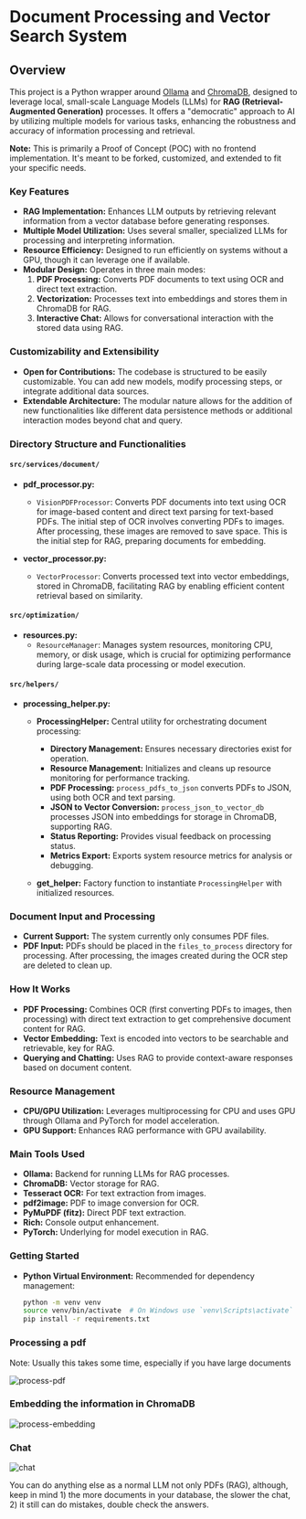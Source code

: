 # Document Processing and Vector Search System

## Overview

This project is a Python wrapper around [Ollama](https://ollama.com/) and [ChromaDB](https://www.trychroma.com/), designed to leverage local, small-scale Language Models (LLMs) for **RAG (Retrieval-Augmented Generation)** processes. It offers a "democratic" approach to AI by utilizing multiple models for various tasks, enhancing the robustness and accuracy of information processing and retrieval.

**Note:** This is primarily a Proof of Concept (POC) with no frontend implementation. It's meant to be forked, customized, and extended to fit your specific needs.

### Key Features

- **RAG Implementation:** Enhances LLM outputs by retrieving relevant information from a vector database before generating responses.
- **Multiple Model Utilization:** Uses several smaller, specialized LLMs for processing and interpreting information.
- **Resource Efficiency:** Designed to run efficiently on systems without a GPU, though it can leverage one if available.
- **Modular Design:** Operates in three main modes:
  1. **PDF Processing:** Converts PDF documents to text using OCR and direct text extraction.
  2. **Vectorization:** Processes text into embeddings and stores them in ChromaDB for RAG.
  3. **Interactive Chat:** Allows for conversational interaction with the stored data using RAG.

### Customizability and Extensibility

- **Open for Contributions:** The codebase is structured to be easily customizable. You can add new models, modify processing steps, or integrate additional data sources.
- **Extendable Architecture:** The modular nature allows for the addition of new functionalities like different data persistence methods or additional interaction modes beyond chat and query.

### Directory Structure and Functionalities

#### `src/services/document/`

- **pdf_processor.py:**
  - `VisionPDFProcessor`: Converts PDF documents into text using OCR for image-based content and direct text parsing for text-based PDFs. The initial step of OCR involves converting PDFs to images. After processing, these images are removed to save space. This is the initial step for RAG, preparing documents for embedding.

- **vector_processor.py:**
  - `VectorProcessor`: Converts processed text into vector embeddings, stored in ChromaDB, facilitating RAG by enabling efficient content retrieval based on similarity.

#### `src/optimization/`

- **resources.py:**
  - `ResourceManager`: Manages system resources, monitoring CPU, memory, or disk usage, which is crucial for optimizing performance during large-scale data processing or model execution.

#### `src/helpers/`

- **processing_helper.py:**
  - **ProcessingHelper:** Central utility for orchestrating document processing:
    - **Directory Management:** Ensures necessary directories exist for operation.
    - **Resource Management:** Initializes and cleans up resource monitoring for performance tracking.
    - **PDF Processing:** `process_pdfs_to_json` converts PDFs to JSON, using both OCR and text parsing.
    - **JSON to Vector Conversion:** `process_json_to_vector_db` processes JSON into embeddings for storage in ChromaDB, supporting RAG.
    - **Status Reporting:** Provides visual feedback on processing status.
    - **Metrics Export:** Exports system resource metrics for analysis or debugging.

  - **get_helper:** Factory function to instantiate `ProcessingHelper` with initialized resources.

### Document Input and Processing

- **Current Support:** The system currently only consumes PDF files.
- **PDF Input:** PDFs should be placed in the `files_to_process` directory for processing. After processing, the images created during the OCR step are deleted to clean up.

### How It Works

- **PDF Processing:** Combines OCR (first converting PDFs to images, then processing) with direct text extraction to get comprehensive document content for RAG.
- **Vector Embedding:** Text is encoded into vectors to be searchable and retrievable, key for RAG.
- **Querying and Chatting:** Uses RAG to provide context-aware responses based on document content.

### Resource Management

- **CPU/GPU Utilization:** Leverages multiprocessing for CPU and uses GPU through Ollama and PyTorch for model acceleration.
- **GPU Support:** Enhances RAG performance with GPU availability.

### Main Tools Used

- **Ollama:** Backend for running LLMs for RAG processes.
- **ChromaDB:** Vector storage for RAG.
- **Tesseract OCR:** For text extraction from images.
- **pdf2image:** PDF to image conversion for OCR.
- **PyMuPDF (fitz):** Direct PDF text extraction.
- **Rich:** Console output enhancement.
- **PyTorch:** Underlying for model execution in RAG.

### Getting Started

- **Python Virtual Environment:** Recommended for dependency management:

  ```bash
  python -m venv venv
  source venv/bin/activate  # On Windows use `venv\Scripts\activate`
  pip install -r requirements.txt

### Processing a pdf

Note: Usually this takes some time, especially if you have large documents

![process-pdf](https://github.com/user-attachments/assets/b49ebf0c-36cc-4a70-8f37-8c0571984a37)

### Embedding the information in ChromaDB

![process-embedding](https://github.com/user-attachments/assets/b0459835-21fb-45cc-88c5-bf0ca425058e)

### Chat

![chat](https://github.com/user-attachments/assets/5387dd52-ec72-41ec-baea-272c91de1321)

You can do anything else as a normal LLM not only PDFs (RAG), although, keep in mind 1) the more documents in your database, the slower the chat, 2) it still can do mistakes, double check the answers.
